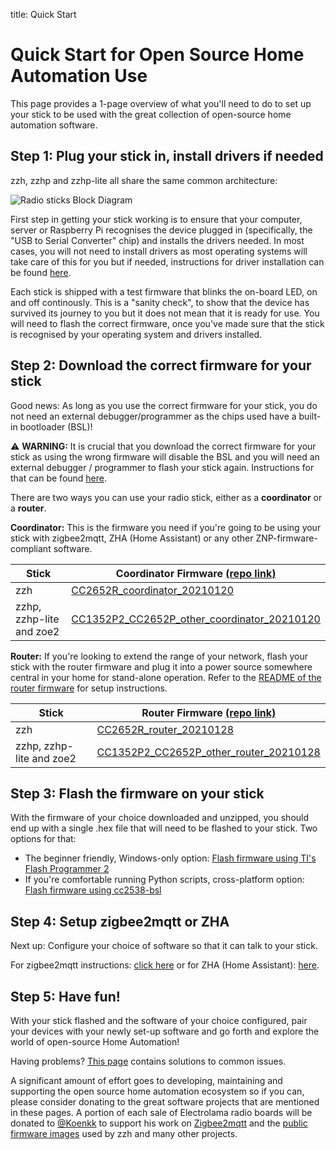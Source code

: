 title: Quick Start

# Quick Start for Open Source Home Automation Use

This page provides a 1-page overview of what you'll need to do to set up your stick to be used with the great collection of open-source home automation software.


## Step 1: Plug your stick in, install drivers if needed

zzh, zzhp and zzhp-lite all share the same common architecture:

![Radio sticks Block Diagram](/_assets/radio-sticks-block.png)

First step in getting your stick working is to ensure that your computer, server or Raspberry Pi recognises the device plugged in (specifically, the "USB to Serial Converter" chip) and installs the drivers needed. In most cases, you will not need to install drivers as most operating systems will take care of this for you but if needed, instructions for driver installation can be found [here](/radio-docs/drivers/).

Each stick is shipped with a test firmware that blinks the on-board LED, on and off continously. This is a "sanity check", to show that the device has survived its journey to you but it does not mean that it is ready for use. You will need to flash the correct firmware, once you've made sure that the stick is recognised by your operating system and drivers installed.


## Step 2: Download the correct firmware for your stick

Good news: As long as you use the correct firmware for your stick, you do not need an external debugger/programmer as the chips used have a built-in bootloader (BSL)! 

<p class="warn">⚠️ <b>WARNING:</b> It is crucial that you download the correct firmware for your stick as using the wrong firmware will disable the BSL and you will need an external debugger / programmer to flash your stick again. Instructions for that can be found <a href="/radio-docs/advanced/flash-jtag/">here</a>.</p>

There are two ways you can use your radio stick, either as a **coordinator** or a **router**.

**Coordinator:** This is the firmware you need if you're going to be using your stick with zigbee2mqtt, ZHA (Home Assistant) or any other ZNP-firmware-compliant software.

| Stick | Coordinator Firmware [(repo link)](https://github.com/Koenkk/Z-Stack-firmware/tree/master/coordinator/Z-Stack_3.x.0/bin)                          |
|-----------|-------------------------------------|
| zzh       | [CC2652R_coordinator_20210120](https://github.com/Koenkk/Z-Stack-firmware/raw/master/coordinator/Z-Stack_3.x.0/bin/CC2652R_coordinator_20210120.zip) |
| zzhp, zzhp-lite and zoe2 | [CC1352P2_CC2652P_other_coordinator_20210120](https://github.com/Koenkk/Z-Stack-firmware/raw/master/coordinator/Z-Stack_3.x.0/bin/CC1352P2_CC2652P_other_coordinator_20210120.zip) |

**Router:** If you're looking to extend the range of your network, flash your stick with the router firmware and plug it into a power source somewhere central in your home for stand-alone operation. Refer to the [README of the router firmware](https://github.com/Koenkk/Z-Stack-firmware/blob/master/router/Z-Stack_3.x.0/bin/README.md) for setup instructions.

| Stick | Router Firmware [(repo link)](https://github.com/Koenkk/Z-Stack-firmware/tree/master/router/Z-Stack_3.x.0/bin) |
|-----------|-------------------------------------|
| zzh       | [CC2652R_router_20210128](https://github.com/Koenkk/Z-Stack-firmware/raw/master/router/Z-Stack_3.x.0/bin/CC2652R_router_20210128.zip)                |
| zzhp, zzhp-lite and zoe2 | [CC1352P2_CC2652P_other_router_20210128](https://github.com/Koenkk/Z-Stack-firmware/raw/master/router/Z-Stack_3.x.0/bin/CC1352P2_CC2652P_other_router_20210128.zip) |


## Step 3: Flash the firmware on your stick

With the firmware of your choice downloaded and unzipped, you should end up with a single .hex file that will need to be flashed to your stick. Two options for that:

  - The beginner friendly, Windows-only option: [Flash firmware using TI's Flash Programmer 2](/radio-docs/flash-ti-flash-prog/)
  - If you're comfortable running Python scripts, cross-platform option: [Flash firmware using cc2538-bsl](/radio-docs/flash-cc-bsl/)


## Step 4: Setup zigbee2mqtt or ZHA

Next up: Configure your choice of software so that it can talk to your stick.

For zigbee2mqtt instructions: [click here](/radio-docs/zigbee2mqtt/) or for ZHA (Home Assistant): [here](/radio-docs/zha-home-assistant/).


## Step 5: Have fun!

With your stick flashed and the software of your choice configured, pair your devices with your newly set-up software and go forth and explore the world of open-source Home Automation!

Having problems? [This page](/radio-docs/troubleshooting/) contains solutions to common issues.

A significant amount of effort goes to developing, maintaining and supporting the open source home automation ecosystem so if you can, please consider donating to the great software projects that are mentioned in these pages. A portion of each sale of Electrolama radio boards will be donated to [@Koenkk](https://github.com/Koenkk/) to support his work on [Zigbee2mqtt](https://github.com/Koenkk/zigbee2mqtt) and the [public firmware images](https://github.com/Koenkk/Z-Stack-firmware) used by zzh and many other projects.
